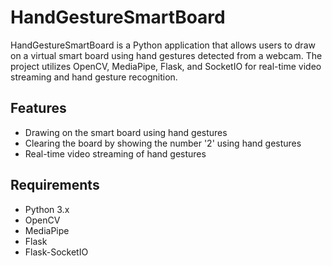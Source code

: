 # HandGestureSmartBoard

HandGestureSmartBoard is a Python application that allows users to draw on a virtual smart board using hand gestures detected from a webcam. The project utilizes OpenCV, MediaPipe, Flask, and SocketIO for real-time video streaming and hand gesture recognition.

## Features
- Drawing on the smart board using hand gestures
- Clearing the board by showing the number '2' using hand gestures
- Real-time video streaming of hand gestures

## Requirements
- Python 3.x
- OpenCV
- MediaPipe
- Flask
- Flask-SocketIO

